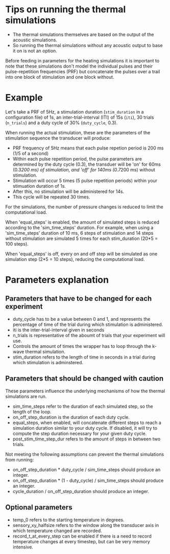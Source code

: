 # Tips on running the thermal simulations
- The thermal simulations themselves are based on the output of the acoustic simulations.
- So running the thermal simulations without any acoustic output to base it on is not an option.

Before feeding in parameters for the heating simulations it is important to note that these simulations don't model the individual pulses and their pulse-repetition frequencies (PRF) but concatenate the pulses over a trail into one block of stimulation and one block without.

# Example

Let's take a PRF of 5Hz, a stimulation duration (`stim_duration` in a configuration file) of 1s, an inter-trial-interval (ITI) of 15s (`iti`), 30 trials (`n_trials`) and a duty cycle of 30% (`duty_cycle`, 0.3).

When running the actual stimulation, these are the parameters of the stimulation sequence the transducer will produce:
- PRF frequency of 5Hz means that each pulse repetion period is 200 ms (1/5 of a second)
- Within each pulse repetition period, the pulse parameters are determined by the duty cycle (0.3), the transduer will be 'on' for 60ms (0.3*200 ms) of stimulation, and 'off' for 140ms (0.7*200 ms) without stimulation.
- Stimulation will occur 5 times (5 pulse repetition periods) within your stimuation duration of 1s.
- After this, no stimulation will be administered for 14s.
- This cycle will be repeated 30 times.

For the simulations, the number of pressure changes is reduced to limit the computational load.

When 'equal_steps' is enabled, the amount of simulated steps is reduced according to the 'sim_time_steps' duration. For example, when using a 'sim_time_steps' duration of 10 ms, 6 steps of stimulation and 14 steps without stimulation are simulated 5 times for each stim_duration (20*5 = 100 steps).

When 'equal_steps' is off, every on and off step will be simulated as one simulation step (2*5 = 10 steps), reducing the computational load.

# Parameters explanation
## Parameters that have to be changed for each experiment
- duty_cycle has to be a value between 0 and 1, and represents the percentage of time of the trial during which stimulation is administered.
- iti is the inter-trial-interval given in seconds
- n_trials is representative of the aboumt of trials that your experiment will use.
- Controls the amount of times the wrapper has to loop through the k-wave thermal simulation.
- stim_duration refers to the length of time in seconds in a trial during which stimulation is adminstered.

## Parameters that should be changed with caution
These parameters influence the underlying mechanisms of how the thermal simulations are run.

- sim_time_steps refer to the duration of each simulated step, so the length of the loop.
- on_off_step_duration is the duration of each duty cycle.
- equal_steps, when enabled, will concatenate different steps to reach a simulation duration similar to your duty cycle. If disabled, it will try to compute the step duration necessary for your given duty cycle.
- post_stim_time_step_dur refers to the amount of steps in between two trials.

Not meeting the following assumptions can prevent the thermal simulations from running:
- on_off_step_duration * duty_cycle / sim_time_steps should produce an integer.
- on_off_step_duration * (1 - duty_cycle) / sim_time_steps should produce an integer.
- cycle_duration / on_off_step_duration should produce an integer.

## Optional parameters
- temp_0 refers to the starting temperature in degrees.
- sensory_xy_halfsize refers to the window along the transducer axis in which temperature changed are recorded.
- record_t_at_every_step can be enabled if there is a need to record temperature changes at every timestep, but can be very memory intensive.
